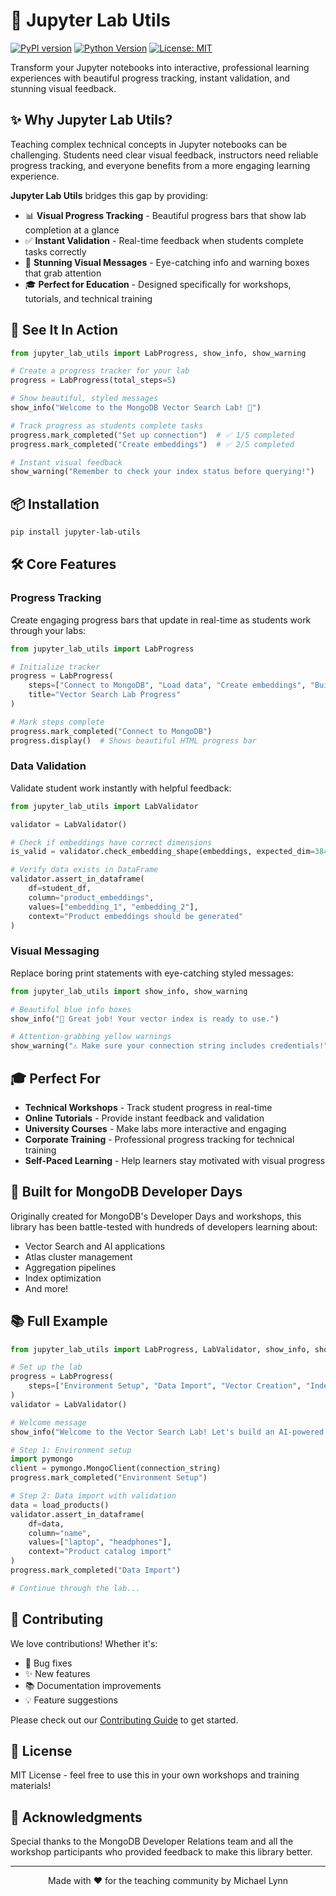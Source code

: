 # 🚀 Jupyter Lab Utils

[![PyPI version](https://badge.fury.io/py/jupyter-lab-utils.svg)](https://badge.fury.io/py/jupyter-lab-utils)
[![Python Version](https://img.shields.io/pypi/pyversions/jupyter-lab-utils.svg)](https://pypi.org/project/jupyter-lab-utils/)
[![License: MIT](https://img.shields.io/badge/License-MIT-yellow.svg)](https://opensource.org/licenses/MIT)

Transform your Jupyter notebooks into interactive, professional learning experiences with beautiful progress tracking, instant validation, and stunning visual feedback.

## ✨ Why Jupyter Lab Utils?

Teaching complex technical concepts in Jupyter notebooks can be challenging. Students need clear visual feedback, instructors need reliable progress tracking, and everyone benefits from a more engaging learning experience. 

**Jupyter Lab Utils** bridges this gap by providing:

- 📊 **Visual Progress Tracking** - Beautiful progress bars that show lab completion at a glance
- ✅ **Instant Validation** - Real-time feedback when students complete tasks correctly  
- 🎨 **Stunning Visual Messages** - Eye-catching info and warning boxes that grab attention
- 🎓 **Perfect for Education** - Designed specifically for workshops, tutorials, and technical training

## 🎯 See It In Action

```python
from jupyter_lab_utils import LabProgress, show_info, show_warning

# Create a progress tracker for your lab
progress = LabProgress(total_steps=5)

# Show beautiful, styled messages
show_info("Welcome to the MongoDB Vector Search Lab! 🚀")

# Track progress as students complete tasks
progress.mark_completed("Set up connection")  # ✅ 1/5 completed
progress.mark_completed("Create embeddings")  # ✅ 2/5 completed

# Instant visual feedback
show_warning("Remember to check your index status before querying!")
```

## 📦 Installation

```bash
pip install jupyter-lab-utils
```

## 🛠️ Core Features

### Progress Tracking

Create engaging progress bars that update in real-time as students work through your labs:

```python
from jupyter_lab_utils import LabProgress

# Initialize tracker
progress = LabProgress(
    steps=["Connect to MongoDB", "Load data", "Create embeddings", "Build index", "Run queries"],
    title="Vector Search Lab Progress"
)

# Mark steps complete
progress.mark_completed("Connect to MongoDB")
progress.display()  # Shows beautiful HTML progress bar
```

### Data Validation

Validate student work instantly with helpful feedback:

```python
from jupyter_lab_utils import LabValidator

validator = LabValidator()

# Check if embeddings have correct dimensions
is_valid = validator.check_embedding_shape(embeddings, expected_dim=384)

# Verify data exists in DataFrame
validator.assert_in_dataframe(
    df=student_df, 
    column="product_embeddings",
    values=["embedding_1", "embedding_2"],
    context="Product embeddings should be generated"
)
```

### Visual Messaging

Replace boring print statements with eye-catching styled messages:

```python
from jupyter_lab_utils import show_info, show_warning

# Beautiful blue info boxes
show_info("🎉 Great job! Your vector index is ready to use.")

# Attention-grabbing yellow warnings  
show_warning("⚠️ Make sure your connection string includes credentials!")
```

## 🎓 Perfect For

- **Technical Workshops** - Track student progress in real-time
- **Online Tutorials** - Provide instant feedback and validation
- **University Courses** - Make labs more interactive and engaging
- **Corporate Training** - Professional progress tracking for technical training
- **Self-Paced Learning** - Help learners stay motivated with visual progress

## 🏢 Built for MongoDB Developer Days

Originally created for MongoDB's Developer Days and workshops, this library has been battle-tested with hundreds of developers learning about:
- Vector Search and AI applications
- Atlas cluster management
- Aggregation pipelines
- Index optimization
- And more!

## 📚 Full Example

```python
from jupyter_lab_utils import LabProgress, LabValidator, show_info, show_warning

# Set up the lab
progress = LabProgress(
    steps=["Environment Setup", "Data Import", "Vector Creation", "Index Building", "Similarity Search"]
)
validator = LabValidator()

# Welcome message
show_info("Welcome to the Vector Search Lab! Let's build an AI-powered search engine.")

# Step 1: Environment setup
import pymongo
client = pymongo.MongoClient(connection_string)
progress.mark_completed("Environment Setup")

# Step 2: Data import with validation
data = load_products()
validator.assert_in_dataframe(
    df=data,
    column="name",
    values=["laptop", "headphones"],
    context="Product catalog import"
)
progress.mark_completed("Data Import")

# Continue through the lab...
```

## 🤝 Contributing

We love contributions! Whether it's:
- 🐛 Bug fixes
- ✨ New features
- 📚 Documentation improvements
- 💡 Feature suggestions

Please check out our [Contributing Guide](CONTRIBUTING.md) to get started.

## 📄 License

MIT License - feel free to use this in your own workshops and training materials!

## 🙏 Acknowledgments

Special thanks to the MongoDB Developer Relations team and all the workshop participants who provided feedback to make this library better.

---

<p align="center">
  Made with ❤️ for the teaching community by Michael Lynn
</p>